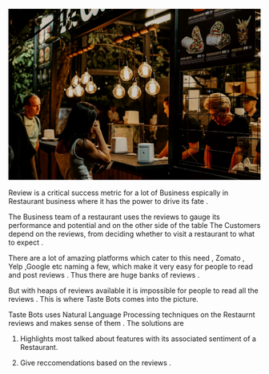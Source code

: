 
![alt text](/Image/Rest1.jpg)

Review is a critical success metric for a lot of Business espically in Restaurant business where it has the power to drive its fate . 

The Business team of a restaurant uses the reviews to gauge its performance and potential and on the other side of the table The Customers depend on the reviews, from deciding whether to visit a restaurant to what to expect .

There are a lot of amazing platforms which cater to this need , Zomato , Yelp ,Google etc naming a few, which make it very easy for people to read and post reviews . Thus there are huge banks of reviews . 

But with heaps of reviews available it is impossible for people to read all the reviews . This is where Taste Bots comes into the picture.


Taste Bots uses Natural Language Processing techniques on the Restaurnt reviews and makes sense of them . The solutions are

1) Highlights most talked about features with its associated sentiment of a Restaurant.

2) Give reccomendations based on the reviews .
